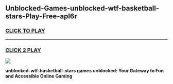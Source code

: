 
## Unblocked-Games-unblocked-wtf-basketball-stars-Play-Free-apl6r
<h3>
<a href="https://premium76.site?title=unblocked-wtf-basketball-stars&ref=23A">CLICK TO PLAY</a></h3>
<hr>

<h3>
<a href="https://premium76.site?title=unblocked-wtf-basketball-stars&ref=23A">CLICK 2 PLAY</a>
  
</h3>

<a href="https://premium76.site?title=unblocked-wtf-basketball-stars&ref=23A"><img src="https://clearcache.store/games.png"></a>


**unblocked-wtf-basketball-stars games unblocked: Your Gateway to Fun and Accessible Online Gaming**

